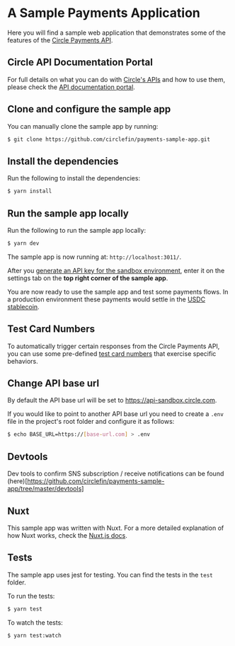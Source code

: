 # A Sample Payments Application


Here you will find a sample web application that demonstrates some of the features of the [Circle Payments API](https://www.circle.com/payments-api).

## Circle API Documentation Portal

For full details on what you can do with [Circle's APIs](https://www.circle.com/developers) and how to use them, please check the [API documentation portal](https://developers.circle.com).

## Clone and configure the sample app

You can manually clone the sample app by running:

```bash
$ git clone https://github.com/circlefin/payments-sample-app.git
```

## Install the dependencies

Run the following to install the dependencies:

```bash
$ yarn install
```

## Run the sample app locally

Run the following to run the sample app locally:

```bash
$ yarn dev
```

The sample app is now running at: `http://localhost:3011/`.

After you [generate an API key for the sandbox environment](https://developers.circle.com/docs/getting-started-with-the-circle-apis#section-api-keys), enter it on the settings tab on the **top right corner of the sample app**.

You are now ready to use the sample app and test some payments flows. In a production environment these payments would settle in the [USDC stablecoin](https://www.circle.com/en/usdc).

## Test Card Numbers

To automatically trigger certain responses from the Circle Payments API, you can use some pre-defined [test card numbers](https://developers.circle.com/docs/test-card-numbers) that exercise specific behaviors.

## Change API base url

By default the API base url will be set to https://api-sandbox.circle.com.

If you would like to point to another API base url you need to create a `.env` file in the project's root folder and configure it as follows:

```bash
$ echo BASE_URL=https://[base-url.com] > .env
```

## Devtools

Dev tools to confirm SNS subscription / receive notifications can be found (here)[https://github.com/circlefin/payments-sample-app/tree/master/devtools]

## Nuxt

This sample app was written with Nuxt. For a more detailed explanation of how Nuxt works, check the [Nuxt.js docs](https://nuxtjs.org).

## Tests

The sample app uses jest for testing. You can find the tests in the `test` folder.

To run the tests:

```bash
$ yarn test
```

To watch the tests:

```bash
$ yarn test:watch
```
